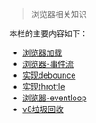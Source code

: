 > 浏览器相关知识

本栏的主要内容如下：
- [浏览器加载](load)
- [浏览器-事件流](eventstream)
- [实现debounce](debounce)
- [实现throttle](throttle)
- [浏览器-eventloop](eventloop)
- [v8垃圾回收](collectgarbage)